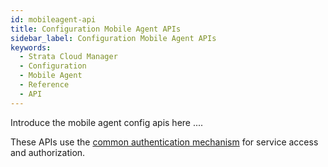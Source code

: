 ```yaml
---
id: mobileagent-api
title: Configuration Mobile Agent APIs
sidebar_label: Configuration Mobile Agent APIs
keywords:
  - Strata Cloud Manager
  - Configuration
  - Mobile Agent
  - Reference
  - API
---
```


Introduce the mobile agent config apis here ....

These APIs use the [common authentication mechanism](/scm/docs/getstarted) for service access and authorization.
